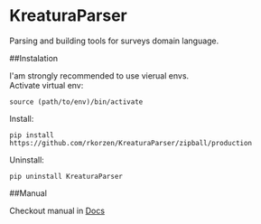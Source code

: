 KreaturaParser
==============

Parsing and building tools for surveys domain language.

##Instalation

I'am strongly recommended to use vierual envs.<br>
Activate virtual env:

    source (path/to/env)/bin/activate

Install:

    pip install https://github.com/rkorzen/KreaturaParser/zipball/production

Uninstall:

    pip uninstall KreaturaParser

##Manual

Checkout manual in [Docs](https://github.com/rkorzen/KreaturaParser/blob/master/KreaturaParser/docs/manual.md)